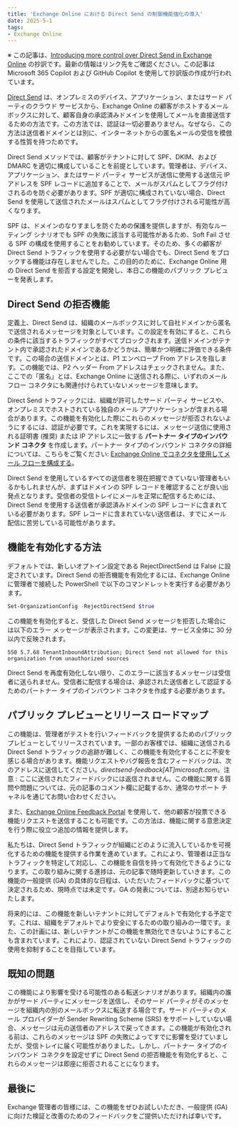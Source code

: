```yaml
---
title: 'Exchange Online における Direct Send の制御機能強化の導入'
date: 2025-5-1
tags: 
- Exchange Online
---
```


※ この記事は、[Introducing more control over Direct Send in Exchange Online](https://techcommunity.microsoft.com/blog/exchange/introducing-more-control-over-direct-send-in-exchange-online/4408790) の抄訳です。最新の情報はリンク先をご確認ください。この記事は Microsoft 365 Copilot および GitHub Copilot を使用して抄訳版の作成が行われています。

[Direct Send](https://learn.microsoft.com/exchange/mail-flow-best-practices/how-to-set-up-a-multifunction-device-or-application-to-send-email-using-microsoft-365-or-office-365#direct-send-send-mail-directly-from-your-device-or-application-to-microsoft-365-or-office-365) は、オンプレミスのデバイス、アプリケーション、またはサード パーティのクラウド サービスから、Exchange Online の顧客がホストするメールボックスに対して、顧客自身の承認済みドメインを使用してメールを直接送信するための方法です。この方法では、認証は一切必要ありません。なぜなら、この方法は送信者ドメインとは別に、インターネットからの匿名メールの受信を模倣する性質を持つためです。

Direct Send メソッドでは、顧客がテナントに対して SPF、DKIM、および DMARC を適切に構成していることを前提としています。管理者は、デバイス、アプリケーション、またはサード パーティ サービスが送信に使用する送信元 IP アドレスを SPF レコードに追加することで、メールがスパムとしてフラグ付けされるのを防ぐ必要があります。SPF が適切に構成されていない場合、Direct Send を使用して送信されたメールはスパムとしてフラグ付けされる可能性が高くなります。

SPF は、ドメインのなりすましを防ぐための保護を提供しますが、有効なルーティング シナリオでも SPF の失敗に該当する可能性があるため、Soft Fail させる SPF の構成を使用することをお勧めしています。そのため、多くの顧客が Direct Send トラフィックを使用する必要がない場合でも、Direct Send をブロックする機能は存在しませんでした。この目的のために、Exchange Online 用の Direct Send を拒否する設定を開発し、本日この機能のパブリック プレビューを発表します。

## Direct Send の拒否機能

定義上、Direct Send は、組織のメールボックスに対して自社ドメインから匿名で送信されるメッセージを対象としています。この設定を有効にすると、これらの条件に該当するトラフィックがすべてブロックされます。送信ドメインがテナント内で承認されたドメインであるかどうかは、簡単かつ明確に評価できる条件です。この場合の送信ドメインとは、P1 エンベロープ From アドレスを指します。この機能では、P2 ヘッダー From アドレスはチェックされません。また、ここでの「匿名」とは、Exchange Online に送信される際に、いずれのメール フロー コネクタにも関連付けられていないメッセージを意味します。

Direct Send トラフィックには、組織が許可したサード パーティ サービスや、オンプレミスでホストされている独自のメール アプリケーションが含まれる場合があります。この機能を有効化した際にこれらのメッセージが拒否されないようにするには、認証が必要です。これを実現するには、メッセージ送信に使用される証明書 (推奨) または IP アドレスに一致する **パートナー タイプのインバウンド コネクタ** を作成します。パートナー タイプのインバウンド コネクタの詳細については、こちらをご覧ください: [Exchange Online でコネクタを使用してメール フローを構成する](https://learn.microsoft.com/exchange/mail-flow-best-practices/use-connectors-to-configure-mail-flow/use-connectors-to-configure-mail-flow)。

Direct Send を使用しているすべての送信者を現在把握できていない管理者もいるかもしれませんが、まずはドメインの SPF レコードを確認することが良い出発点となります。受信者の受信トレイにメールを正常に配信するためには、Direct Send を使用する送信者が承認済みドメインの SPF レコードに含まれている必要があります。SPF レコードに含まれていない送信者は、すでにメール配信に苦労している可能性があります。

## 機能を有効化する方法

デフォルトでは、新しいオプトイン設定である RejectDirectSend は False に設定されています。Direct Send の拒否機能を有効化するには、Exchange Online に管理者で接続した PowerShell で以下のコマンドレットを実行する必要があります。

``` PowerShell
Set-OrganizationConfig -RejectDirectSend $true
```

この機能を有効化すると、受信した Direct Send メッセージを拒否した場合には以下のエラー メッセージが表示されます。この変更は、サービス全体に 30 分以内で反映されます。

    550 5.7.68 TenantInboundAttribution; Direct Send not allowed for this organization from unauthorized sources

Direct Send を再度有効化しない限り、このエラーに該当するメッセージは受信者に送られません。受信者に配信する場合は、承認された送信者として認証するためのパートナー タイプのインバウンド コネクタを作成する必要があります。

## パブリック プレビューとリリース ロードマップ

この機能は、管理者がテストを行いフィードバックを提供するためのパブリック プレビューとしてリリースされています。一部のお客様では、組織に送信される Direct Send トラフィックの追跡が難しく、この機能を有効化することに不安を感じる場合があります。機能リクエストやバグ報告を含むフィードバックは、次のアドレスに送信してください。*directsend-feedback[AT]microsoft.com*。注意 : ここに送信されたフィードバックには返信されません。この機能に関する質問や問題については、元の記事のコメント欄に記載するか、通常のサポート チャネルを通じてお問い合わせください。

また、[Exchange Online Feedback Portal](https://feedbackportal.microsoft.com/feedback/forum/84b411cc-50d1-ec11-a7b5-0022481f35a4) を使用して、他の顧客が投票できる機能リクエストを送信することも可能です。この方法は、機能に関する意思決定を行う際に役立つ追加の情報を提供します。

私たちは、Direct Send トラフィックが組織にどのように流入しているかを可視化するための機能を提供する作業を進めています。これにより、管理者は正当なトラフィックを特定して対応し、この機能を自信を持って有効化できるようになります。この取り組みに関する進捗は、元の記事で随時更新していきます。この機能の一般提供 (GA) の具体的な日程は、いただいたフィードバックに基づいて決定されるため、現時点では未定です。GA の発表については、別途お知らせいたします。

将来的には、この機能を新しいテナントに対してデフォルトで有効化する予定です。これは、組織をデフォルトでより安全にするための取り組みの一環です。また、この計画には、新しいテナントがこの機能を無効化できないようにすることも含まれています。これにより、認証されていない Direct Send トラフィックの使用を抑制することを目指しています。

## 既知の問題

この機能により影響を受ける可能性のある転送シナリオがあります。組織内の誰かがサード パーティにメッセージを送信し、そのサード パーティがそのメッセージを組織内の別のメールボックスに転送する場合です。サード パーティのメール プロバイダーが Sender Rewriting Scheme (SRS) をサポートしていない場合、メッセージは元の送信者のアドレスで戻ってきます。この機能が有効化される前は、これらのメッセージは SPF の失敗によってすでに影響を受けていましたが、受信トレイに届く可能性がありました。しかし、パートナー タイプのインバウンド コネクタを設定せずに Direct Send の拒否機能を有効化すると、これらのメッセージは即座に拒否されることになります。

## 最後に

Exchange 管理者の皆様には、この機能をぜひお試しいただき、一般提供 (GA) に向けた検証と改善のためのフィードバックをご提供いただければ幸いです。
